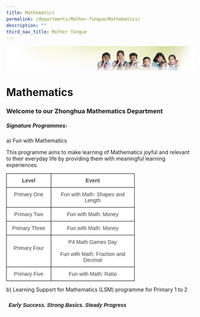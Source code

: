 ```yaml
---
title: Mathematics
permalink: /departments/Mother-Tongue/Mathematics/
description: ""
third_nav_title: Mother Tongue
---
```

![](/images/Banner.jpg)

Mathematics
===========

### Welcome to our Zhonghua Mathematics Department

##### **Signature Programmes:**

a) Fun with Mathematics

This programme aims to make learning of Mathematics joyful and relevant to their everyday life by providing them with meaningful learning experiences.

<style type="text/css">
.tg  {border-collapse:collapse;border-spacing:0;}
.tg td{border-color:black;border-style:solid;border-width:1px;font-family:Arial, sans-serif;font-size:14px;
  overflow:hidden;padding:10px 5px;word-break:normal;}
.tg th{border-color:black;border-style:solid;border-width:1px;font-family:Arial, sans-serif;font-size:14px;
  font-weight:normal;overflow:hidden;padding:10px 5px;word-break:normal;}
.tg .tg-sxkx{background-color:#FFF;color:#454545;text-align:center;vertical-align:top}
.tg .tg-2fwu{background-color:#FFF;color:#454545;font-weight:bold;text-align:center;vertical-align:top}
</style>
<table class="tg" style="undefined;table-layout: fixed; width: 343px">
<colgroup>
<col style="width: 119px">
<col style="width: 224px">
</colgroup>
<thead>
  <tr>
    <th class="tg-2fwu">Level</th>
    <th class="tg-2fwu">Event</th>
  </tr>
</thead>
<tbody>
  <tr>
    <td class="tg-sxkx">Primary One</td>
    <td class="tg-sxkx">Fun with Math: Shapes and Length</td>
  </tr>
  <tr>
    <td class="tg-sxkx">Primary Two</td>
    <td class="tg-sxkx">Fun with Math: Money</td>
  </tr>
  <tr>
    <td class="tg-sxkx">Primary Three</td>
    <td class="tg-sxkx">Fun with Math: Money</td>
  </tr>
  <tr>
    <td class="tg-sxkx"><br>Primary Four<br></td>
    <td class="tg-sxkx">P4 Math Games Day<br><br>Fun with Math: Fraction and Decimal</td>
  </tr>
  <tr>
    <td class="tg-sxkx">Primary Five</td>
    <td class="tg-sxkx">Fun with Math: Ratio</td>
  </tr>
</tbody>
</table>

b) Learning Support for Mathematics (LSM) programme for Primary 1 to 2

<style type="text/css">
.tg  {border-collapse:collapse;border-spacing:0;}
.tg td{border-color:black;border-style:solid;border-width:1px;font-family:Arial, sans-serif;font-size:14px;
  overflow:hidden;padding:10px 5px;word-break:normal;}
.tg th{border-color:black;border-style:solid;border-width:1px;font-family:Arial, sans-serif;font-size:14px;
  font-weight:normal;overflow:hidden;padding:10px 5px;word-break:normal;}
.tg .tg-vg6y{border-color:#ffffff;font-style:italic;font-weight:bold;text-align:center;vertical-align:top}
</style>
<table class="tg">
<thead>
  <tr>
    <td class="tg-vg6y">Early Success. Strong Basics. Steady Progress</td>
  </tr>
</thead>
</table>